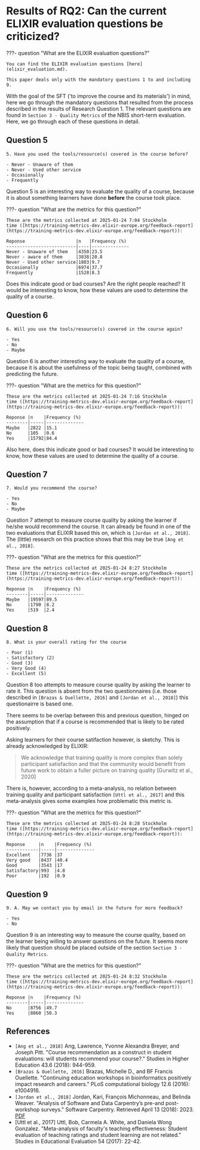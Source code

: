 # Results of RQ2: Can the current ELIXIR evaluation questions be criticized?

???- question "What are the ELIXIR evaluation questions?"

    You can find the ELIXIR evaluation questions [here](elixir_evaluation.md).

    This paper deals only with the mandatory questions 1 to and including 9.

With the goal of the SFT ('to improve the course and its materials')
in mind, here we go through the mandatory
questions that resulted from the process
described in the results of Research Question 1.
The relevant questions are found in `Section 3 - Quality Metrics`
of the NBIS short-term evaluation.
Here, we go through each of these questions in detail.

## Question 5

```text
5. Have you used the tools/resource(s) covered in the course before?

- Never - Unaware of them
- Never - Used other service
- Occasionally
- Frequently
```

Question 5 is an interesting way to evaluate the quality of a course,
because it is about something learners have done
**before** the course took place.

???- question "What are the metrics for this question?"

    These are the metrics collected at 2025-01-24 7:04 Stockholm
    time ([https://training-metrics-dev.elixir-europe.org/feedback-report](https://training-metrics-dev.elixir-europe.org/feedback-report)):

    Reponse                   |n   |Frequency (%)
    --------------------------|----|--------------
    Never - Unaware of them   |4350|23.5
    Never - aware of them     |3838|20.8
    Never - Used other service|1803|9.7
    Occasionally              |6974|37.7
    Frequently                |1528|8.3

Does this indicate good or bad courses? Are the right people reached?
It would be interesting to know, how these values are used to determine
the quality of a course.

## Question 6

```text
6. Will you use the tools/resource(s) covered in the course again?

- Yes
- No
- Maybe
```

Question 6 is another interesting way to evaluate the quality of a course,
because it is about the usefulness of the topic being taught,
combined with predicting the future.

???- question "What are the metrics for this question?"

    These are the metrics collected at 2025-01-24 7:16 Stockholm
    time ([https://training-metrics-dev.elixir-europe.org/feedback-report](https://training-metrics-dev.elixir-europe.org/feedback-report)):

    Reponse |n    |Frequency (%)
    --------|-----|--------------
    Maybe   |2822 |15.1
    No      |105  |0.6
    Yes     |15792|84.4

Also here, does this indicate good or bad courses?
It would be interesting to know, how these values are used to determine
the quality of a course.

## Question 7

```text
7. Would you recommend the course?

- Yes
- No
- Maybe
```

Question 7 attempt to measure course quality by asking the learner
if he/she would recommend the course.
It can already be found in one of the two evaluations that ELIXIR based
this on, which is `[Jordan et al., 2018]`.
The (little) research on this practice shows that this
may be true `[Ang et al., 2018]`.

???- question "What are the metrics for this question?"

    These are the metrics collected at 2025-01-24 8:27 Stockholm
    time ([https://training-metrics-dev.elixir-europe.org/feedback-report](https://training-metrics-dev.elixir-europe.org/feedback-report)):

    Reponse |n    |Frequency (%)
    --------|-----|--------------
    Maybe   |19597|89.5
    No      |1790 |8.2
    Yes     |519  |2.4

## Question 8

```text
8. What is your overall rating for the course

- Poor (1)
- Satisfactory (2)
- Good (3)
- Very Good (4)
- Excellent (5)
```

Question 8 too attempts to measure course quality by asking the learner
to rate it.
This question is absent from the two
questionnaires (i.e. those described in `[Brazas & Ouellette, 2016]`
and `[Jordan et al., 2018]`) this questionairre is based one.

There seems to be overlap between this and previous
question, hinged on the assumption that if a course is recommended
that is likely to be rated positively.

Asking learners for their course satifaction however,
is sketchy. This is already acknowledged by ELIXIR:

> We acknowledge that training quality is more complex than solely
> participant satisfaction and that the community would benefit from future
> work to obtain a fuller picture on training quality [Gurwitz et al., 2020]

There is, however, according to a meta-analysis,
no relation between training quality and participant
satisfaction `[Uttl et al., 2017]` and this meta-analysis
gives some examples how problematic this metric is.

???- question "What are the metrics for this question?"

    These are the metrics collected at 2025-01-24 8:28 Stockholm
    time ([https://training-metrics-dev.elixir-europe.org/feedback-report](https://training-metrics-dev.elixir-europe.org/feedback-report)):

    Reponse     |n    |Frequency (%)
    ------------|-----|--------------
    Excellent   |7736 |37
    Very good   |8437 |40.4
    Good        |3543 |17
    Satisfactory|993  |4.8
    Poor        |192  |0.9

## Question 9

```text
9. A. May we contact you by email in the future for more feedback?

- Yes
- No
```

Question 9 is an interesting way to measure the course quality, based
on the learner being willing to answer questions on the future.
It seems more likely that question should be placed outside
of the section `Section 3 - Quality Metrics`.

???- question "What are the metrics for this question?"

    These are the metrics collected at 2025-01-24 8:32 Stockholm
    time ([https://training-metrics-dev.elixir-europe.org/feedback-report](https://training-metrics-dev.elixir-europe.org/feedback-report)):

    Reponse |n    |Frequency (%)
    --------|-----|--------------
    No      |8756 |49.7
    Yes     |8860 |50.3

## References

- `[Ang et al., 2018]` Ang, Lawrence, Yvonne Alexandra Breyer, and Joseph Pitt.
  "Course recommendation as a construct in student evaluations:
  will students recommend your course?." Studies in Higher Education 43.6
  (2018): 944-959.
- `[Brazas & Ouellette, 2016]`
  Brazas, Michelle D., and BF Francis Ouellette.
  "Continuing education workshops in bioinformatics positively impact
 research and careers." PLoS computational biology 12.6 (2016): e1004916.
- `[Jordan et al., 2018]`
  Jordan, Kari, François Michonneau, and Belinda Weaver.
  "Analysis of Software and Data Carpentry’s pre-and post-workshop surveys."
  Software Carpentry. Retrieved April 13 (2018): 2023.
  [PDF](papers/jordan_et_al_2018.pdf)
- [Uttl et al., 2017]
  Uttl, Bob, Carmela A. White, and Daniela Wong Gonzalez.
  "Meta-analysis of faculty's teaching effectiveness:
  Student evaluation of teaching ratings and student learning are not related."
  Studies in Educational Evaluation 54 (2017): 22-42.


